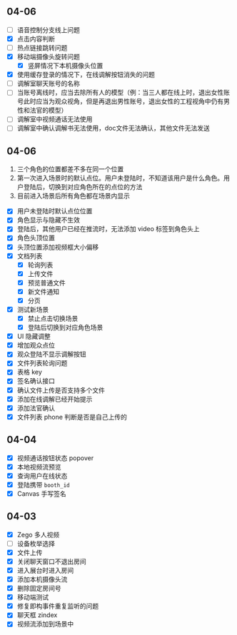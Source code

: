## 04-06

- [ ] 语音控制分支线上问题
- [x] 点击内容判断
- [ ] 热点链接跳转问题
- [x] 移动端摄像头旋转问题
	- [x] 竖屏情况下本机摄像头位置
- [x] 使用缓存登录的情况下，在线调解按钮消失的问题
- [ ] 调解室聊天账号的名称
- [ ] 当账号离线时，应当去除所有人的模型（例：当三人都在线上时，退出女性账号此时应当为观众视角，但是再退出男性账号，退出女性的工程视角中仍有男性和法官的模型）
- [ ] 调解室中视频通话无法使用   
- [ ] 调解室中确认调解书无法使用，doc文件无法确认，其他文件无法发送

## 04-06

1. 三个角色的位置都差不多在同一个位置
2. 第一次进入场景时的默认点位。用户未登陆时，不知道该用户是什么角色。用户登陆后，切换到对应角色所在的点位的方法
3. 目前进入场景后所有角色都在场景内显示

- [x] 用户未登陆时默认点位位置
- [x] 角色显示与隐藏不生效
- [x] 登陆后，其他用户已经在推流时，无法添加 video 标签到角色头上
- [x] 角色头顶位置
- [x] 头顶位置添加视频框大小偏移
- [x] 文档列表
	- [x] 轮询列表
	- [x] 上传文件
	- [x] 预览普通文件
	- [x] 新文件通知
	- [x] 分页
- [x] 测试新场景
	- [x] 禁止点击切换场景
	- [x] 登陆后切换到对应角色场景
- [x] UI 隐藏调整
- [x] 增加观众点位
- [x] 观众登陆不显示调解按钮
- [x] 文件列表轮询问题
- [x] 表格 key
- [x] 签名确认接口
- [x] 确认文件上传是否支持多个文件
- [x] 添加在线调解已经开始提示
- [x] 添加法官确认
- [x] 文件列表 phone 判断是否是自己上传的 

## 04-04

- [x] 视频通话按钮状态 popover
- [x] 本地视频流预览
- [x] 查询用户在线状态
- [x] 登陆携带 `booth_id`
- [x] Canvas 手写签名

## 04-03

- [x] Zego 多人视频
- [ ] 设备枚举选择
- [x] 文件上传
- [x] 关闭聊天窗口不退出房间
- [x] 进入展台时进入房间
- [x] 添加本机摄像头流
- [x] 删除固定房间号
- [x] 移动端测试
- [x] 修复即构事件重复监听的问题
- [x] 聊天框 zindex
- [x] 视频流添加到场景中